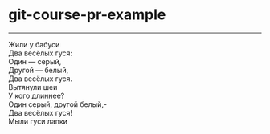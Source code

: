 # git-course-pr-example
---
Жили у бабуси  
Два весёлых гуся:  
Один — серый,  
Другой — белый,  
Два весёлых гуся.    
Вытянули шеи    
У кого длиннее?    
Один серый, другой белый,-   
Два весёлых гуся!  
Мыли гуси лапки  

